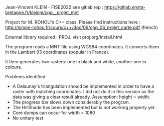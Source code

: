 Jean-Vincent KLEIN - FISE2022
see gitlab rep : https://gitlab.ensta-bretagne.fr/kleinje/cpp__projet_mnt

Project for M. ROHOU's C++ class.
Please find instructions here : http://simon-rohou.fr/cours/c++/doc/06/cpp_06_projet_carte.pdf (french)

External library required : PROJ. visit proj.org/install.html

The program reads a MNT file using WGS84 coordinates. It converts them in the Lambert 93 coordinates (popular in France).

It then generates two rasters: one in black and white, another one in colours. 

Problems identified: 
- A Delaunay's triangulation should be implemented in order to have a raster with matching coordinates. I did not do it in this version as the data was giving a clear result already. Assumption: height = width.
- The progress bar slows down considerably the program. 
- The HillShade has been implemented but is not working properly yet.
- Core dumps can occur for width = 1080
- No unitary test


